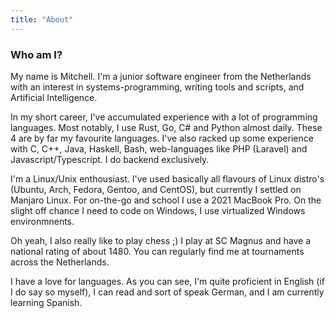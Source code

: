 ```yaml
---
title: "About"
---
```


### Who am I? 
My name is Mitchell. I'm a junior software engineer from the Netherlands with an interest in systems-programming, writing tools and scripts, and Artificial Intelligence.

In my short career, I've accumulated experience with a lot of programming languages. Most notably, I use Rust, Go, C# and Python almost daily. These 4 are by far my favourite languages. I've also racked up some experience with C, C++, Java, Haskell, Bash, web-languages like PHP (Laravel) and Javascript/Typescript. I do backend exclusively.

I'm a Linux/Unix enthousiast. I've used basically all flavours of Linux distro's (Ubuntu, Arch, Fedora, Gentoo, and CentOS), but currently I settled on Manjaro Linux. For on-the-go and school I use a 2021 MacBook Pro. On the slight off chance I need to code on Windows, I use virtualized Windows environmnents. 

Oh yeah, I also really like to play chess ;) I play at SC Magnus and have a national rating of about 1480. You can regularly find me at tournaments across the Netherlands.  

I have a love for languages. As you can see, I'm quite proficient in English (if I do say so myself), I can read and sort of speak German, and I am currently learning Spanish.
